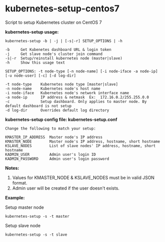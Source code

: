 # kubernetes-setup-centos7
Script to setup Kubernetes cluster on CentOS 7 

**kubernetes-setup usage:**
```      
kubernetes-setup -b | -j | [-s|-r] SETUP_OPTIONS | -h
         
-b     Get Kubenetes dashboard URL & login token
-j     Get slave node's cluster join command
-s|-r  Setup/reinstall kubernetes node (master|slave)
-h     Show this usage text
         
SETUP_OPTIONS: -t node-type [-n node-name] [-i node-iface -a node-ip] [-u node-user] [-c] [-d log-dir]
         
-t node-type    Kubernetes node type [master|slave]
-n node-name    Kubernetes node's host name
-i node-iface   Kubernetes node's network interface name
-a node-ip      IP address & netmask  Ex:  172.16.0.2/255.255.0.0
-c              Setup dashboard. Only applies to master node. By default dashboard is not setup
-d log-dir      Overrides default log directory 
```
**kubernetes-setup config file: kubernetes-setup.conf**
```
Change the following to match your setup:

KMASTER_IP_ADDRESS  Master node's IP address
KMASTER_NODE        Master node's IP address, hostname, short hostname
KSLAVE_NODES        List of slave nodes' IP address, hostname, short hostname
KADMIN_USER         Admin user's login ID
KADMIN_PASSWORD     Admin user's login password
```
**Notes:** 
1) Values for KMASTER_NODE & KSLAVE_NODES must be in valid JSON format.
2) Admin user will be created if the user doesn't exists.

**Example:**

Setup master node

```
kubernetes-setup -s -t master
```
Setup slave node
```
kubernetes-setup -s -t slave
```

